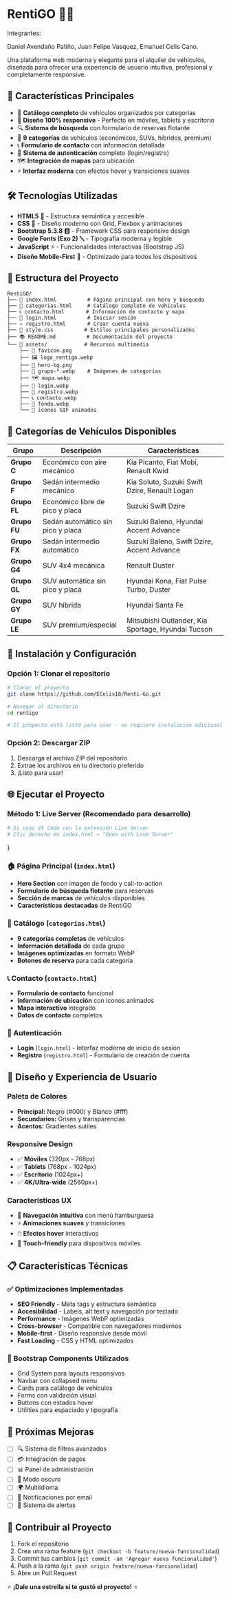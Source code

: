 # RentiGO 🚗✨

Integrantes:

Daniel Avendaño Patiño, 
Juan Felipe Vasquez, 
Emanuel Celis Cano.

Una plataforma web moderna y elegante para el alquiler de vehículos, diseñada para ofrecer una experiencia de usuario intuitiva, profesional y completamente responsive.

## 🌟 Características Principales

- 🎯 **Catálogo completo** de vehículos organizados por categorías
- 📱 **Diseño 100% responsive** - Perfecto en móviles, tablets y escritorio
- 🔍 **Sistema de búsqueda** con formulario de reservas flotante
- 🚙 **9 categorías** de vehículos (económicos, SUVs, híbridos, premium)
- 📞 **Formulario de contacto** con información detallada
- 🔐 **Sistema de autenticación** completo (login/registro)
- 🗺️ **Integración de mapas** para ubicación
- ⚡ **Interfaz moderna** con efectos hover y transiciones suaves

## 🛠️ Tecnologías Utilizadas

- **HTML5** 📄 - Estructura semántica y accesible
- **CSS** 🎨 - Diseño moderno con Grid, Flexbox y animaciones
- **Bootstrap 5.3.8** 🅱️ - Framework CSS para responsive design
- **Google Fonts (Exo 2)** 🔤 - Tipografía moderna y legible
- **JavaScript** ⚡ - Funcionalidades interactivas (Bootstrap JS)
- **Diseño Mobile-First** 📱 - Optimizado para todos los dispositivos

## 📁 Estructura del Proyecto

```
RentiGO/
├── 📄 index.html          # Página principal con hero y búsqueda
├── 🚗 categorias.html     # Catálogo completo de vehículos
├── 📞 contacto.html       # Información de contacto y mapa
├── 🔐 login.html          # Iniciar sesión
├── ✍️ registro.html       # Crear cuenta nueva
├── 🎨 style.css          # Estilos principales personalizados
├── 📚 README.md          # Documentación del proyecto
└── 📂 assets/            # Recursos multimedia
    ├── 🎯 favicon.png
    ├── 🖼️ logo_rentigo.webp
    ├── 🌅 hero-bg.png
    ├── 🚙 grupo-*.webp    # Imágenes de categorías
    ├── 🗺️ mapa.webp
    ├── 👤 login.webp
    ├── 📝 registro.webp
    ├── 📞 contacto.webp
    ├── 🎨 fondo.webp
    └── 📱 iconos GIF animados
```

## 🚗 Categorías de Vehículos Disponibles

| Grupo | Descripción | Características |
|-------|-------------|----------------|
| **Grupo C** | Económico con aire mecánico | Kia Picanto, Fiat Mobi, Renault Kwid |
| **Grupo F** | Sedán intermedio mecánico | Kia Soluto, Suzuki Swift Dzire, Renault Logan |
| **Grupo FL** | Económico libre de pico y placa | Suzuki Swift Dzire |
| **Grupo FU** | Sedán automático sin pico y placa | Suzuki Baleno, Hyundai Accent Advance |
| **Grupo FX** | Sedán intermedio automático | Suzuki Baleno, Swift Dzire, Accent Advance |
| **Grupo G4** | SUV 4x4 mecánica | Renault Duster |
| **Grupo GL** | SUV automática sin pico y placa | Hyundai Kona, Fiat Pulse Turbo, Duster |
| **Grupo GY** | SUV híbrida | Hyundai Santa Fe |
| **Grupo LE** | SUV premium/especial | Mitsubishi Outlander, Kia Sportage, Hyundai Tucson |

## 🚀 Instalación y Configuración

### Opción 1: Clonar el repositorio

```bash
# Clonar el proyecto
git clone https://github.com/ECelis18/Renti-Go.git

# Navegar al directorio
cd rentigo

# El proyecto está listo para usar - no requiere instalación adicional
```

### Opción 2: Descargar ZIP

1. Descarga el archivo ZIP del repositorio
2. Extrae los archivos en tu directorio preferido
3. ¡Listo para usar!

## 🌐 Ejecutar el Proyecto

### Método 1: Live Server (Recomendado para desarrollo)

```bash
# Si usas VS Code con la extensión Live Server
# Clic derecho en index.html → "Open with Live Server"
```


}

### 🏠 Página Principal (`index.html`)

- **Hero Section** con imagen de fondo y call-to-action
- **Formulario de búsqueda flotante** para reservas
- **Sección de marcas** de vehículos disponibles
- **Características destacadas** de RentiGO

### 🚗 Catálogo (`categorias.html`)

- **9 categorías completas** de vehículos
- **Información detallada** de cada grupo
- **Imágenes optimizadas** en formato WebP
- **Botones de reserva** para cada categoría

### 📞 Contacto (`contacto.html`)

- **Formulario de contacto** funcional
- **Información de ubicación** con iconos animados
- **Mapa interactivo** integrado
- **Datos de contacto** completos

### 🔐 Autenticación

- **Login** (`login.html`) - Interfaz moderna de inicio de sesión
- **Registro** (`registro.html`) - Formulario de creación de cuenta

## 🎨 Diseño y Experiencia de Usuario

### Paleta de Colores
- **Principal:** Negro (#000) y Blanco (#fff)
- **Secundarios:** Grises y transparencias
- **Acentos:** Gradientes sutiles

### Responsive Design
- ✅ **Móviles** (320px - 768px)
- ✅ **Tablets** (768px - 1024px)
- ✅ **Escritorio** (1024px+)
- ✅ **4K/Ultra-wide** (2560px+)

### Características UX
- 🎯 **Navegación intuitiva** con menú hamburguesa
- ⚡ **Animaciones suaves** y transiciones
- 🖱️ **Efectos hover** interactivos
- 📱 **Touch-friendly** para dispositivos móviles

## 📋 Características Técnicas

### ✅ Optimizaciones Implementadas

- **SEO Friendly** - Meta tags y estructura semántica
- **Accesibilidad** - Labels, alt text y navegación por teclado  
- **Performance** - Imágenes WebP optimizadas
- **Cross-browser** - Compatible con navegadores modernos
- **Mobile-first** - Diseño responsive desde móvil
- **Fast Loading** - CSS y HTML optimizados

### 🔧 Bootstrap Components Utilizados

- Grid System para layouts responsivos
- Navbar con collapsed menu
- Cards para catálogo de vehículos
- Forms con validación visual
- Buttons con estados hover
- Utilities para espaciado y tipografía

## 🚀 Próximas Mejoras

- [ ] 🔍 Sistema de filtros avanzados
- [ ] 💳 Integración de pagos
- [ ] 📊 Panel de administración
- [ ] 🌙 Modo oscuro
- [ ] 🌍 Multiidioma
- [ ] 📧 Notificaciones por email
- [ ] 🔔 Sistema de alertas

## 🤝 Contribuir al Proyecto

1. Fork el repositorio
2. Crea una rama feature (`git checkout -b feature/nueva-funcionalidad`)
3. Commit tus cambios (`git commit -am 'Agregar nueva funcionalidad'`)
4. Push a la rama (`git push origin feature/nueva-funcionalidad`)
5. Abre un Pull Request


⭐ **¡Dale una estrella si te gustó el proyecto!** ⭐
